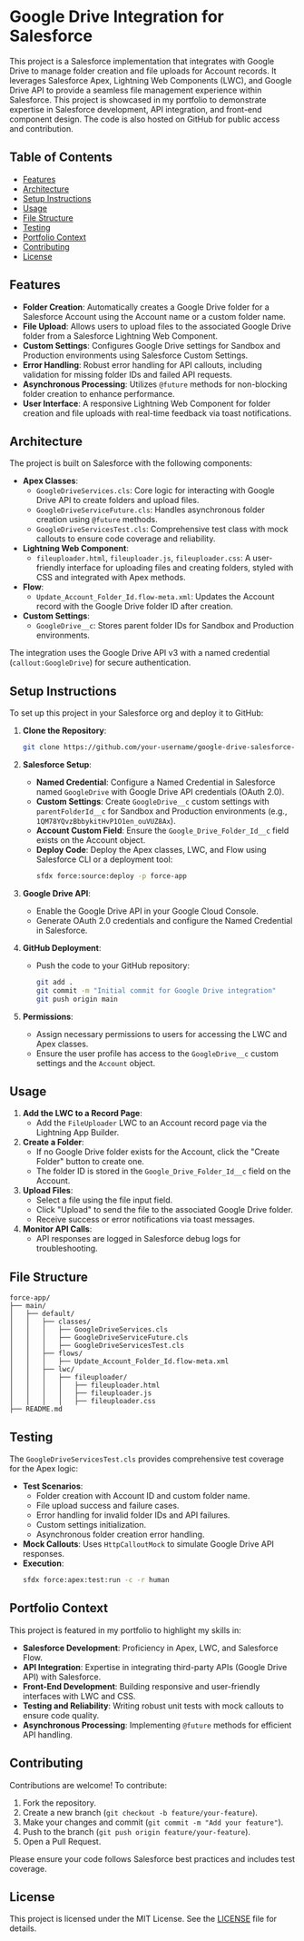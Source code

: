 # Google Drive Integration for Salesforce

This project is a Salesforce implementation that integrates with Google Drive to manage folder creation and file uploads for Account records. It leverages Salesforce Apex, Lightning Web Components (LWC), and Google Drive API to provide a seamless file management experience within Salesforce. This project is showcased in my portfolio to demonstrate expertise in Salesforce development, API integration, and front-end component design. The code is also hosted on GitHub for public access and contribution.

## Table of Contents
- [Features](#features)
- [Architecture](#architecture)
- [Setup Instructions](#setup-instructions)
- [Usage](#usage)
- [File Structure](#file-structure)
- [Testing](#testing)
- [Portfolio Context](#portfolio-context)
- [Contributing](#contributing)
- [License](#license)

## Features
- **Folder Creation**: Automatically creates a Google Drive folder for a Salesforce Account using the Account name or a custom folder name.
- **File Upload**: Allows users to upload files to the associated Google Drive folder from a Salesforce Lightning Web Component.
- **Custom Settings**: Configures Google Drive settings for Sandbox and Production environments using Salesforce Custom Settings.
- **Error Handling**: Robust error handling for API callouts, including validation for missing folder IDs and failed API requests.
- **Asynchronous Processing**: Utilizes `@future` methods for non-blocking folder creation to enhance performance.
- **User Interface**: A responsive Lightning Web Component for folder creation and file uploads with real-time feedback via toast notifications.

## Architecture
The project is built on Salesforce with the following components:
- **Apex Classes**:
  - `GoogleDriveServices.cls`: Core logic for interacting with Google Drive API to create folders and upload files.
  - `GoogleDriveServiceFuture.cls`: Handles asynchronous folder creation using `@future` methods.
  - `GoogleDriveServicesTest.cls`: Comprehensive test class with mock callouts to ensure code coverage and reliability.
- **Lightning Web Component**:
  - `fileuploader.html`, `fileuploader.js`, `fileuploader.css`: A user-friendly interface for uploading files and creating folders, styled with CSS and integrated with Apex methods.
- **Flow**:
  - `Update_Account_Folder_Id.flow-meta.xml`: Updates the Account record with the Google Drive folder ID after creation.
- **Custom Settings**:
  - `GoogleDrive__c`: Stores parent folder IDs for Sandbox and Production environments.

The integration uses the Google Drive API v3 with a named credential (`callout:GoogleDrive`) for secure authentication.

## Setup Instructions
To set up this project in your Salesforce org and deploy it to GitHub:

1. **Clone the Repository**:
   ```bash
   git clone https://github.com/your-username/google-drive-salesforce-integration.git
   ```

2. **Salesforce Setup**:
   - **Named Credential**: Configure a Named Credential in Salesforce named `GoogleDrive` with Google Drive API credentials (OAuth 2.0).
   - **Custom Settings**: Create `GoogleDrive__c` custom settings with `parentFolderId__c` for Sandbox and Production environments (e.g., `1QM78YQvzBbbykitHvP1O1en_ouVUZ8Ax`).
   - **Account Custom Field**: Ensure the `Google_Drive_Folder_Id__c` field exists on the Account object.
   - **Deploy Code**: Deploy the Apex classes, LWC, and Flow using Salesforce CLI or a deployment tool:
     ```bash
     sfdx force:source:deploy -p force-app
     ```

3. **Google Drive API**:
   - Enable the Google Drive API in your Google Cloud Console.
   - Generate OAuth 2.0 credentials and configure the Named Credential in Salesforce.

4. **GitHub Deployment**:
   - Push the code to your GitHub repository:
     ```bash
     git add .
     git commit -m "Initial commit for Google Drive integration"
     git push origin main
     ```

5. **Permissions**:
   - Assign necessary permissions to users for accessing the LWC and Apex classes.
   - Ensure the user profile has access to the `GoogleDrive__c` custom settings and the `Account` object.

## Usage
1. **Add the LWC to a Record Page**:
   - Add the `FileUploader` LWC to an Account record page via the Lightning App Builder.
2. **Create a Folder**:
   - If no Google Drive folder exists for the Account, click the "Create Folder" button to create one.
   - The folder ID is stored in the `Google_Drive_Folder_Id__c` field on the Account.
3. **Upload Files**:
   - Select a file using the file input field.
   - Click "Upload" to send the file to the associated Google Drive folder.
   - Receive success or error notifications via toast messages.
4. **Monitor API Calls**:
   - API responses are logged in Salesforce debug logs for troubleshooting.

## File Structure
```plaintext
force-app/
├── main/
│   ├── default/
│   │   ├── classes/
│   │   │   ├── GoogleDriveServices.cls
│   │   │   ├── GoogleDriveServiceFuture.cls
│   │   │   ├── GoogleDriveServicesTest.cls
│   │   ├── flows/
│   │   │   ├── Update_Account_Folder_Id.flow-meta.xml
│   │   ├── lwc/
│   │   │   ├── fileuploader/
│   │   │   │   ├── fileuploader.html
│   │   │   │   ├── fileuploader.js
│   │   │   │   ├── fileuploader.css
├── README.md
```

## Testing
The `GoogleDriveServicesTest.cls` provides comprehensive test coverage for the Apex logic:
- **Test Scenarios**:
  - Folder creation with Account ID and custom folder name.
  - File upload success and failure cases.
  - Error handling for invalid folder IDs and API failures.
  - Custom settings initialization.
  - Asynchronous folder creation error handling.
- **Mock Callouts**: Uses `HttpCalloutMock` to simulate Google Drive API responses.
- **Execution**:
  ```bash
  sfdx force:apex:test:run -c -r human
  ```

## Portfolio Context
This project is featured in my portfolio to highlight my skills in:
- **Salesforce Development**: Proficiency in Apex, LWC, and Salesforce Flow.
- **API Integration**: Expertise in integrating third-party APIs (Google Drive API) with Salesforce.
- **Front-End Development**: Building responsive and user-friendly interfaces with LWC and CSS.
- **Testing and Reliability**: Writing robust unit tests with mock callouts to ensure code quality.
- **Asynchronous Processing**: Implementing `@future` methods for efficient API handling.

## Contributing
Contributions are welcome! To contribute:
1. Fork the repository.
2. Create a new branch (`git checkout -b feature/your-feature`).
3. Make your changes and commit (`git commit -m "Add your feature"`).
4. Push to the branch (`git push origin feature/your-feature`).
5. Open a Pull Request.

Please ensure your code follows Salesforce best practices and includes test coverage.

## License
This project is licensed under the MIT License. See the [LICENSE](LICENSE) file for details.
